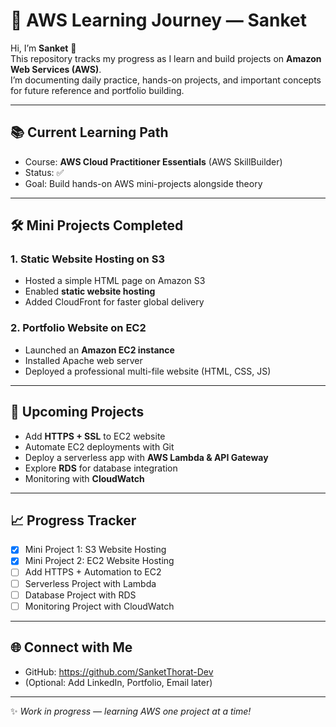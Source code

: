 # 🚀 AWS Learning Journey — Sanket

Hi, I’m **Sanket** 👋  
This repository tracks my progress as I learn and build projects on **Amazon Web Services (AWS)**.  
I’m documenting daily practice, hands-on projects, and important concepts for future reference and portfolio building.

---

## 📚 Current Learning Path
- Course: **AWS Cloud Practitioner Essentials** (AWS SkillBuilder)
- Status: ✅
- Goal: Build hands-on AWS mini-projects alongside theory

---

## 🛠️ Mini Projects Completed
### 1. Static Website Hosting on S3
- Hosted a simple HTML page on Amazon S3
- Enabled **static website hosting**
- Added CloudFront for faster global delivery

### 2. Portfolio Website on EC2
- Launched an **Amazon EC2 instance**
- Installed Apache web server
- Deployed a professional multi-file website (HTML, CSS, JS)

---

## 🎯 Upcoming Projects
- Add **HTTPS + SSL** to EC2 website
- Automate EC2 deployments with Git
- Deploy a serverless app with **AWS Lambda & API Gateway**
- Explore **RDS** for database integration
- Monitoring with **CloudWatch**

---

## 📈 Progress Tracker
- [x] Mini Project 1: S3 Website Hosting  
- [x] Mini Project 2: EC2 Website Hosting  
- [ ] Add HTTPS + Automation to EC2  
- [ ] Serverless Project with Lambda  
- [ ] Database Project with RDS  
- [ ] Monitoring Project with CloudWatch  

---

## 🌐 Connect with Me
- GitHub: https://github.com/SanketThorat-Dev
- (Optional: Add LinkedIn, Portfolio, Email later)

---

✨ *Work in progress — learning AWS one project at a time!*

